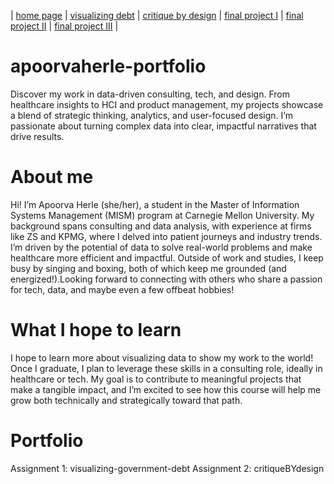 | [home page](https://herleapoorva.github.io/apoorvaherle-portfolio/) | [visualizing debt](https://herleapoorva.github.io/apoorvaherle-portfolio/visualizing-government-debt) | [critique by design](https://herleapoorva.github.io/apoorvaherle-portfolio/critiqueBYdesign) | [final project I](https://herleapoorva.github.io/apoorvaherle-portfolio/final-project-part-one) | [final project II](final-project-part-two) | [final project III](final-project-part-three) |
# apoorvaherle-portfolio
Discover my work in data-driven consulting, tech, and design. From healthcare insights to HCI and product management, my projects showcase a blend of strategic thinking, analytics, and user-focused design. I’m passionate about turning complex data into clear, impactful narratives that drive results.

# About me
Hi! I’m Apoorva Herle (she/her), a student in the Master of Information Systems Management (MISM) program at Carnegie Mellon University. My background spans consulting and data analysis, with experience at firms like ZS and KPMG, where I delved into patient journeys and industry trends. I’m driven by the potential of data to solve real-world problems and make healthcare more efficient and impactful.
Outside of work and studies, I keep busy by singing and boxing, both of which keep me grounded (and energized!).Looking forward to connecting with others who share a passion for tech, data, and maybe even a few offbeat hobbies!

# What I hope to learn
I hope to learn more about visualizing data to show my work to the world!
Once I graduate, I plan to leverage these skills in a consulting role, ideally in healthcare or tech. My goal is to contribute to meaningful projects that make a tangible impact, and I’m excited to see how this course will help me grow both technically and strategically toward that path.

# Portfolio 
Assignment 1: visualizing-government-debt
Assignment 2: critiqueBYdesign
